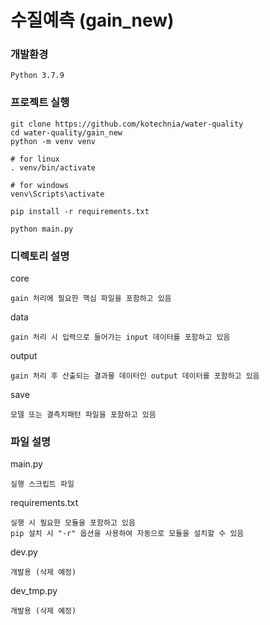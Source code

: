 # 수질예측 (gain_new)

### 개발환경
```
Python 3.7.9
```

### 프로젝트 실행
```
git clone https://github.com/kotechnia/water-quality
cd water-quality/gain_new
python -m venv venv

# for linux
. venv/bin/activate

# for windows
venv\Scripts\activate

pip install -r requirements.txt

python main.py
```

### 디렉토리 설명

core
```
gain 처리에 필요한 핵심 파일을 포함하고 있음
```

data
```
gain 처리 시 입력으로 들어가는 input 데이터를 포함하고 있음
```

output
```
gain 처리 후 산출되는 결과물 데이터인 output 데이터를 포함하고 있음
```

save
```
모델 또는 결측치패턴 파일을 포함하고 있음
```

### 파일 설명

main.py
```
실행 스크립트 파일
```

requirements.txt
```
실행 시 필요한 모듈을 포함하고 있음
pip 설치 시 "-r" 옵션을 사용하여 자동으로 모듈을 설치할 수 있음
```

dev.py
```
개발용 (삭제 예정)
```

dev_tmp.py
```
개발용 (삭제 예정)
```